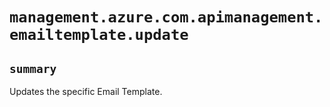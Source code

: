 # `management.azure.com.apimanagement.emailtemplate.update`

## `summary`
Updates the specific Email Template.


